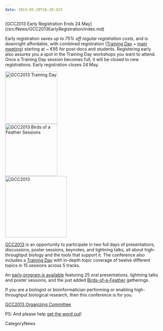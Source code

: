 ```yaml
---
date: 2013-05-20T16:20:42Z
---
```

<div class='newsItemHeader'>[GCC2013 Early Registration Ends 24 May](/src/News/GCC2013EarlyRegistration/index.md)</div>

Early registration saves *up to 75% off regular registration costs*, and is downright affordable, with combined registration ([Training Day](/src/Events/GCC2013/TrainingDay/index.md) + [main meeting](/src/Events/GCC2013/Program/index.md)) starting at ~ €95 for post-docs and students. Registering early also assures you a spot in the Training Day workshops you want to attend.  Once a Training Day session becomes full, it will be closed to new registrations.  Early registration closes 24 May. 

<div class='right'><a href='/Events/GCC2013'><img src='/Images/Logos/GCC2013TrainingDayLogo300.png' alt='GCC2013 Training Day' width="170px" /></a><br />
<a href='/Events/GCC2013'><img src='/Images/Logos/GCC2013BoFLogo.png' alt='GCC2013 Birds of a Feather Sessions' width="170px" /></a></div>
<div class='left'><a href='/Events/GCC2013'><img src='/Images/Logos/GCC2013Logo400.png' alt='GCC2013' width="200px" /></a></div>

[GCC2013](/src/Events/GCC2013/index.md) is an opportunity to participate in two full days of presentations, discussions, poster sessions, keynotes, and lightning talks, all about high-throughput biology and the tools that support it. The conference also includes a [Training Day](/src/Events/GCC2013/TrainingDay/index.md) with in-depth topic coverage of twelve different topics in 15 sessions across 5 tracks.

An [early program is available](/src/Events/GCC2013/Program/index.md) featuring 25 oral presentations, lightning talks and poster sessions, and the just added [Birds-of-a-Feather](/src/Events/GCC2013/BoF/index.md) gatherings.

If you are a biologist or bioinformatician performing or enabling high-throughput biological research, then this conference is for you.

[GCC2013 Organizing Committee](/src/Events/GCC2013/Organizers/index.md)

PS: And please help [get the word out](/src/Events/GCC2013/Promotion/index.md)!


CategoryNews
